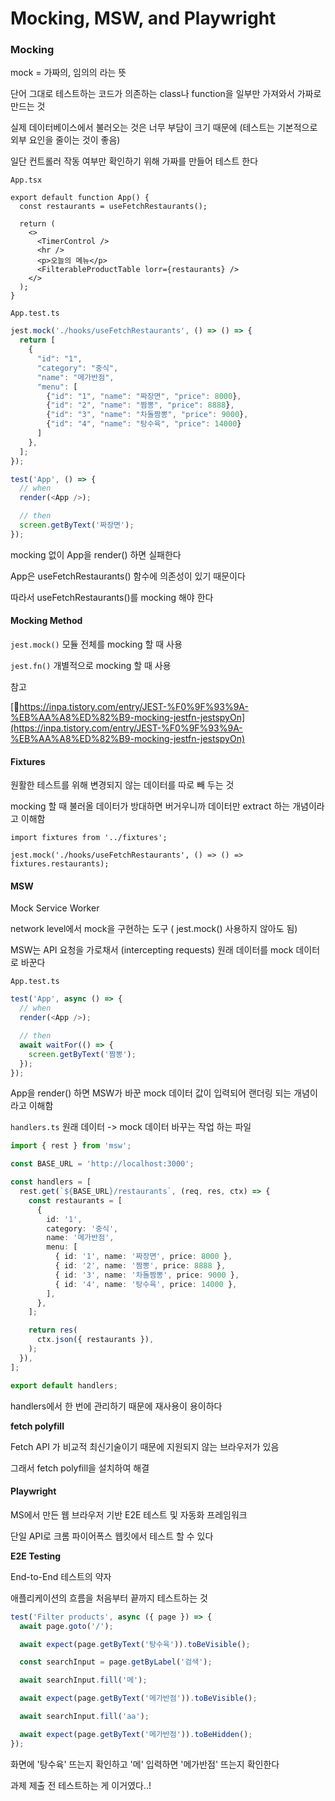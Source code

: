 # Mocking, MSW, and Playwright

### Mocking

mock = 가짜의, 임의의 라는 뜻

단어 그대로 테스트하는 코드가 의존하는 class나 function을 일부만 가져와서 가짜로 만드는 것

실제 데이터베이스에서 불러오는 것은 너무 부담이 크기 때문에 (테스트는 기본적으로 외부 요인을 줄이는 것이 좋음)

일단 컨트롤러 작동 여부만 확인하기 위해 가짜를 만들어 테스트 한다

`App.tsx`

```App.tsx
export default function App() {
  const restaurants = useFetchRestaurants();

  return (
    <>
      <TimerControl />
      <hr />
      <p>오늘의 메뉴</p>
      <FilterableProductTable lorr={restaurants} />
    </>
  );
}
```

`App.test.ts`

```App.test.ts
jest.mock('./hooks/useFetchRestaurants', () => () => {
  return [
    {
      "id": "1",
      "category": "중식",
      "name": "메가반점",
      "menu": [
        {"id": "1", "name": "짜장면", "price": 8000},
        {"id": "2", "name": "짬뽕", "price": 8888},
        {"id": "3", "name": "차돌짬뽕", "price": 9000},
        {"id": "4", "name": "탕수육", "price": 14000}
      ]
    },
  ];
});

test('App', () => {
  // when
  render(<App />);

  // then
  screen.getByText('짜장면');
});
```

mocking 없이 App을 render() 하면 실패한다

App은 useFetchRestaurants() 함수에 의존성이 있기 때문이다

따라서 useFetchRestaurants()를 mocking 해야 한다

#### Mocking Method

`jest.mock()` 모듈 전체를 mocking 할 때 사용

`jest.fn()` 개별적으로 mocking 할 때 사용

참고

[🔗https://inpa.tistory.com/entry/JEST-%F0%9F%93%9A-%EB%AA%A8%ED%82%B9-mocking-jestfn-jestspyOn](https://inpa.tistory.com/entry/JEST-%F0%9F%93%9A-%EB%AA%A8%ED%82%B9-mocking-jestfn-jestspyOn)

#### Fixtures

원활한 테스트를 위해 변경되지 않는 데이터를 따로 빼 두는 것

mocking 할 때 불러올 데이터가 방대하면 버거우니까 데이터만 extract 하는 개념이라고 이해함

```App.test.tsx
import fixtures from '../fixtures';

jest.mock('./hooks/useFetchRestaurants', () => () => fixtures.restaurants);
```

#### MSW

Mock Service Worker

network level에서 mock을 구현하는 도구 ( jest.mock() 사용하지 않아도 됨)

MSW는 API 요청을 가로채서 (intercepting requests) 원래 데이터를 mock 데이터로 바꾼다

`App.test.ts`

```App.test.ts
test('App', async () => {
  // when
  render(<App />);

  // then
  await waitFor(() => {
    screen.getByText('짬뽕');
  });
});
```

App을 render() 하면 MSW가 바꾼 mock 데이터 값이 입력되어 랜더링 되는 개념이라고 이해함

`handlers.ts` 원래 데이터 -> mock 데이터 바꾸는 작업 하는 파일

```handlers.ts
import { rest } from 'msw';

const BASE_URL = 'http://localhost:3000';

const handlers = [
  rest.get(`${BASE_URL}/restaurants`, (req, res, ctx) => {
    const restaurants = [
      {
        id: '1',
        category: '중식',
        name: '메가반점',
        menu: [
          { id: '1', name: '짜장면', price: 8000 },
          { id: '2', name: '짬뽕', price: 8888 },
          { id: '3', name: '차돌짬뽕', price: 9000 },
          { id: '4', name: '탕수육', price: 14000 },
        ],
      },
    ];

    return res(
      ctx.json({ restaurants }),
    );
  }),
];

export default handlers;
```

handlers에서 한 번에 관리하기 때문에 재사용이 용이하다

**fetch polyfill**

Fetch API 가 비교적 최신기술이기 때문에 지원되지 않는 브라우저가 있음

그래서 fetch polyfill을 설치하여 해결

#### Playwright

MS에서 만든 웹 브라우저 기반 E2E 테스트 및 자동화 프레임워크

단일 API로 크롬 파이어폭스 웹킷에서 테스트 할 수 있다

**E2E Testing**

End-to-End 테스트의 약자

애플리케이션의 흐름을 처음부터 끝까지 테스트하는 것

```home.spec.ts
test('Filter products', async ({ page }) => {
  await page.goto('/');

  await expect(page.getByText('탕수육')).toBeVisible();

  const searchInput = page.getByLabel('검색');

  await searchInput.fill('메');

  await expect(page.getByText('메가반점')).toBeVisible();

  await searchInput.fill('aa');

  await expect(page.getByText('메가반점')).toBeHidden();
});
```

화면에 '탕수육' 뜨는지 확인하고 '메' 입력하면 '메가반점' 뜨는지 확인한다

과제 제출 전 테스트하는 게 이거였다..!

